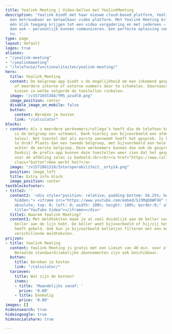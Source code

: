 ```yaml
---
title: Yealink Meeting | Video-bellen met YealinkMeeting
description: 'Yealink biedt met haar nieuwe cloud-based platform, Yealink Meeting,
  een betrouwbaar en betaalbaar video platform. Met Yealink Meeting krijg je binnen
  één klik toegang krijgen tot een video vergadering en met iedereen – waar en wanneer
  dan ook – persoonlijk kunnen communiceren. Een perfecte oplossing voor de tijd van
  nu. '
type: page
layout: default
logos: true
aliases:
- "/yealink-meeting"
- "/yealinkmeeting"
- "/telefonie/functionaliteiten/yealink-meeting/"
hero:
  title: Yealink Meeting
  content: De belgroep-app biedt u de mogelijkheid om een inkomend gesprek naar één
    of meerdere interne of externe nummers door te schakelen. Daarnaast kunt u ervoor
    kiezen in welke volgorde de toestellen rinkelen.
  image: "/v1571655384/YMS_azudl0.png"
  image_position: center
  disable_image_on_mobile: false
  button:
    content: Bereken je kosten
    link: "/calculator"
blocks:
- content: Als u meerdere werknemers/collega’s heeft die de telefoon kunnen opnemen
    is de belgroep een uitkomst. Denk hierbij aan bijvoorbeeld een afdeling (bijv.
    Sales). Het toestel dat als eerste aanneemt heeft het gesprek. Is het soms inkomend
    te druk? Plaats dan een tweede belgroep, met bijvoorbeeld een hele andere afdeling,
    achter de eerste belgroep. Deze werknemers kunnen dan ook de gesprekken opnemen.
    Dankzij de prefix-app kunnen deze toestellen weer zien dat het gesprek eigenlijk
    voor de afdeling sales is bedoeld.<br><br><a href="https://www.callvoip.nl/ondersteuning/extra-features/handleiding-yealink-meeting/"
    class="button">Hoe werkt het?</a>
  image: "/v1572861318/Interoperabiliteit__orty14.png"
  position: image_left
  title: Extra info block
  image_position: center
textblocksfooter:
- title2: ''
  content2: '<div style="position: relative; padding-bottom: 56.25%; height: 0; overflow:
    hidden;"> <iframe src="https://www.youtube.com/embed/SJ3MqDUWF9U" style="position:
    absolute; top: 0; left: 0; width: 100%; height: 100%; border:0;" allowfullscreen
    title="YouTube Video"></iframe></div>'
  title1: Waarom Yealink Meeting?
  content1: Met meldteksten maak je al veel duidelijk aan de beller voordat je de
    beller aan de lijn hebt. De beller weet bijvoorbeeld of hij/zij het juiste nummer
    heeft gebeld. Ook kun je bijvoorbeeld belletjes filteren met een keuzemenu i.c.m.
    verschillende meldteksten.
prijzen:
- title: Yealink Meeting
  content: Yealink Meeting is gratis met een Limiet van 40 min. voor elke vergadering.
    Betaalde standaard/zakelijke abonnementen zijn ook beschikbaar.
  button:
    title: Bereken je kosten
    link: "/calculator/"
  tarieven:
    title: Wat zijn de kosten?
    items:
    - title: 'Maandelijks vanaf: '
      price: '0.00'
    - title: Eenmalig
      price: '0.00'
images: []
hideinsearch: true
hideingoogle: true
hidesocialshare: true

---
```

